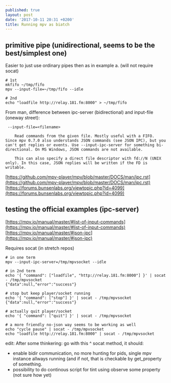 ```yaml
---
published: true
layout: post
date: '2017-10-11 20:31 +0200'
title: Running mpv as biatch
---
```

## primitive pipe (unidirectional, seems to be the best/simplest one)

Easier to just use ordinary pipes then as in example a. (will not require socat)

	# 1st
	mkfifo ~/tmp/fifo
	mpv --input-file=~/tmp/fifo --idle

	# 2nd
    echo "loadfile http://relay.181.fm:8000" > ~/tmp/fifo
    
 From man, difference between ipc-server (bidirectional) and input-file (oneway street):
 
     --input-file=<filename>

        Read commands from the given file. Mostly useful with a FIFO. Since mpv 0.7.0 also understands JSON commands (see JSON IPC), but you can't get replies or events. Use --input-ipc-server for something bi-directional. On MS Windows, JSON commands are not available.

        This can also specify a direct file descriptor with fd://N (UNIX only). In this case, JSON replies will be written if the FD is writable.

    
[https://github.com/mpv-player/mpv/blob/master/DOCS/man/ipc.rst](https://github.com/mpv-player/mpv/blob/master/DOCS/man/ipc.rst)  
[https://forums.bunsenlabs.org/viewtopic.php?id=4099](https://forums.bunsenlabs.org/viewtopic.php?id=4099)

## testing the official examples (ipc-server)

[https://mpv.io/manual/master/#list-of-input-commands](https://mpv.io/manual/master/#list-of-input-commands)  
[https://mpv.io/manual/master/#json-ipc](https://mpv.io/manual/master/#json-ipc)

Requires socat (in stretch repos)

	# in one term
    mpv --input-ipc-server=/tmp/mpvsocket --idle
    
    # in 2nd term
    echo '{ "command": ["loadfile", "http://relay.181.fm:8000"] }' | socat - /tmp/mpvsocket
	{"data":null,"error":"success"}
    
    # stop but keep player/socket running
    echo '{ "command": ["stop"] }' | socat - /tmp/mpvsocket
	{"data":null,"error":"success"}
    
    # actually quit player/socket
    echo '{ "command": ["quit"] }' | socat - /tmp/mpvsocket
    
    # a more friendly no-json way seems to be working as well
    echo "cycle pause" | socat - /tmp/mpvsocket
	echo "loadfile http://relay.181.fm:8000" | socat - /tmp/mpvsocket
    
edit: After some thinkering: go with this ^ socat method, it should:

- enable bidir communication, no more hunting for pids, single mpv instance allways running (and if not, that is checkable by get_property of something.
- possibility to do continous script for tint using observe some property (not sure how yet)
